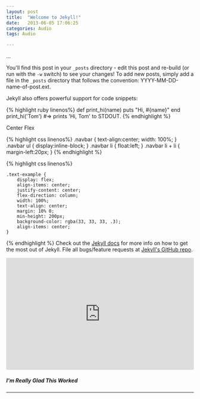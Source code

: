 ```yaml
---
layout: post
title:  "Welcome to Jekyll!"
date:   2013-06-05 17:06:25
categories: Audio
tags: Audio

---
```

...

You'll find this post in your `_posts` directory - edit this post and re-build (or run with the `-w` switch) to see your changes!
To add new posts, simply add a file in the `_posts` directory that follows the convention: YYYY-MM-DD-name-of-post.ext.

Jekyll also offers powerful support for code snippets:

{% highlight ruby linenos%}
def print_hi(name)
  puts "Hi, #{name}"
end
print_hi('Tom')
#=> prints 'Hi, Tom' to STDOUT.
{% endhighlight %}

Center Flex

{% highlight css linenos%}
.navbar {
    text-align:center;
    width: 100%;
}
.navbar ul {
    display:inline-block;
}
.navbar li {
    float:left;
}
.navbar li + li {
    margin-left:20px;
}
{% endhighlight %}

{% highlight css linenos%}

    .text-example {
        display: flex;
        align-items: center;
        justify-content: center;
        flex-direction: column;
        width: 100%;
        text-align: center;
        margin: 10% 0;
        min-height: 200px;
        background-color: rgba(33, 33, 33, .3);
        align-items: center;
    }
   {% endhighlight %}
Check out the [Jekyll docs][jekyll] for more info on how to get the most out of Jekyll. File all bugs/feature requests at [Jekyll's GitHub repo][jekyll-gh].

<iframe width="100%" height="300" scrolling="no" frameborder="no" allow="autoplay" src="https://w.soundcloud.com/player/?url=https%3A//api.soundcloud.com/tracks/288659449&color=%23ff5500&auto_play=false&hide_related=false&show_comments=true&show_user=true&show_reposts=false&show_teaser=true&visual=true"></iframe>

<div class="note"><h5>I'm Really Glad This Worked</h5></div>

[jekyll-gh]: https://github.com/mojombo/jekyll
[jekyll]:    http://jekyllrb.com
---